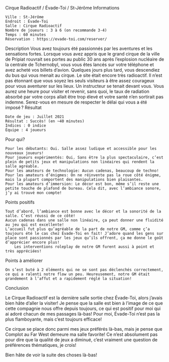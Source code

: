 
Cirque Radioactif / Évade-Toi / St-Jérôme
Informations

    Ville : St-Jérôme
    Endroit : Évade-Toi
    Salle : Cirque Radioactif
    Nombre de joueurs : 3 à 6 (on recommande 3-4)
    Temps : 60 minutes
    Réservation : https://evade-toi.com/reserver/

 
Description
Vous avez toujours été passionnés par les aventures et les sensations fortes. Lorsque vous avez appris que le grand cirque de la ville de Pripiat rouvrait ses portes au public 30 ans après l’explosion nucléaire de la centrale de Tchernobyl, vous vous êtes lancés sur votre téléphone et avez acheté vos billets d’avion. Quelques jours plus tard, vous descendiez du bus qui vous menait au cirque. Le site était encore très radioactif. Il n’est pas étonnant que vous soyez les seuls visiteurs à être assez courageux pour vous aventurer sur les lieux. Un instructeur se tenait devant vous. Vous aurez une heure pour visiter et revenir, sans quoi, le taux de radiation absorbé par votre corps allait être trop élevé et votre santé n’en sortirait pas indemne. Serez-vous en mesure de respecter le délai qui vous a été imposé ?
Résultat

    Date de jeu : Juillet 2021
    Résultat : Succès! (en ~40 minutes)
    Indices : 0 indice
    Équipe : 4 joueurs

Pour qui?

    Pour les débutants: Oui. Salle assez ludique et accessible pour les nouveaux joueurs!
    Pour joueurs expérimentés: Oui. Sans être la plus spectaculaire, c’est plein de petits jeux et manipulations non linéaires qui rendent la salle agréable.
    Pour les amateurs de technologie: Aucun cadenas, beaucoup de techno!
    Pour les amateurs d’énigmes: On ne réinvente pas la roue côté énigme, mais la plupart comportent des manipulations bien plaisantes.
    Pour les amateurs d’immersion: Le décor est bon, même s’il reste une petite touche de plafond de bureau. Cela dit, avec l’ambiance sonore, j’y ai trouvé mon compte!

 Points positifs

    Tout d’abord, l’ambiance est bonne avec le décor et la sonorité de la salle. C’est réussi de ce côté!
    Aucun cadenas dans une salle non linéaire, ça peut donner une fluidité au jeu qui est excellente!
    L’accueil fut plus qu’agréable de la part de notre GM, comme ç’a toujours été le cas chez Évade-Toi en fait! J’adore quand les gens sur place sont passionnés par les jeux qu’ils offrent, ça me donne le goût d’apprécier encore plus!
        Les interventions roleplay de notre GM furent aussi à point et très appréciées!

Points à améliorer

    On s’est buté à 2 éléments qui ne se sont pas déclenchés correctement, ce qui a ralenti notre flow un peu. Heureusement, notre GM était grandement à l’affut et a rapidement réglé la situation!

Conclusion

Le Cirque Radioactif est la dernière salle sortie chez Évade-Toi, alors j’avais bien hâte d’aller la visiter! Je pense que la salle est bien à l’image de ce que cette compagnie nous offre depuis toujours, ce qui est positif pour moi qui ai adoré chacun de mes passages là-bas! Pour moi, Évade-Toi n’est pas la plus flamboyante, mais c’est toujours efficace!

Ce cirque se place donc parmi mes jeux préférés là-bas, mais je pense que Complot au Far West demeure ma salle favorite! Ce n’est absolument pas pour dire que la qualité de jeux a diminué, c’est vraiment une question de préférences thématiques, je crois!

Bien hâte de voir la suite des choses là-bas!
